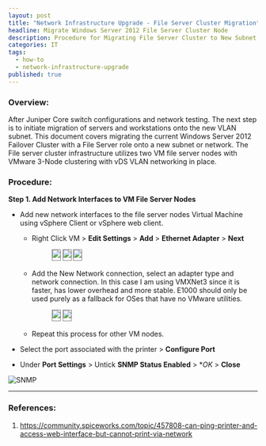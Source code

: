 ```yaml
---
layout: post
title: "Network Infrastructure Upgrade - File Server Cluster Migration"
headline: Migrate Windows Server 2012 File Server Cluster Node
description: Procedure for Migrating File Server Cluster to New Subnet.
categories: IT
tags: 
  - how-to
  - network-infrastructure-upgrade
published: true
---
```


### Overview: 

After Juniper Core switch configurations and network testing. The next step is to initiate migration of servers and workstations onto the new VLAN subnet. This document covers migrating the current Windows Server 2012 Failover Cluster with a File Server role onto a new subnet or network.  The File server cluster infrastructure utilizes two VM file server nodes with VMware 3-Node clustering with vDS VLAN networking in place. 

### Procedure: 

**Step 1. Add Network Interfaces to VM File Server Nodes**

- Add new network interfaces to the file server nodes Virtual Machine using vSphere Client or vSphere web client. 
	- Right Click VM > **Edit Settings** > **Add** > **Ethernet Adapter** > **Next**
		<figure class="third">
			<img src="https://dl.dropboxusercontent.com/u/33327425/images/it/network-infrastructure-upgrade/file-server-cluster/fs1.png" style="padding-bottom: 5px; border:1px solid gray">
			<img src="https://dl.dropboxusercontent.com/u/33327425/images/it/network-infrastructure-upgrade/file-server-cluster/fs2.png" style="padding-bottom: 5px; border:1px solid gray">
			<img src="https://dl.dropboxusercontent.com/u/33327425/images/it/network-infrastructure-upgrade/file-server-cluster/fs3.png" style="padding-bottom: 5px; border:1px solid gray">
		</figure>
	- Add the New Network connection, select an adapter type and network connection. In this case I am using VMXNet3 since it is faster, has lower overhead and more stable. E1000 should only be used purely as a fallback for OSes that have no VMware utilities.
		<figure class="second">
			<img src="https://dl.dropboxusercontent.com/u/33327425/images/it/network-infrastructure-upgrade/file-server-cluster/fs4.png" style="padding-bottom: 5px; border:1px solid gray">
			<img src="https://dl.dropboxusercontent.com/u/33327425/images/it/network-infrastructure-upgrade/file-server-cluster/fs5.png" style="padding-bottom: 5px; border:1px solid gray">
		</figure>
	- Repeat this process for other VM nodes.

- Select the port associated with the printer  > **Configure Port**



- Under **Port Settings** > Untick **SNMP Status Enabled** > **OK* > **Close**

![SNMP](https://dl.dropboxusercontent.com/u/33327425/images/it/xerox_offline_3.png)


----------

### References:

1. https://community.spiceworks.com/topic/457808-can-ping-printer-and-access-web-interface-but-cannot-print-via-network
